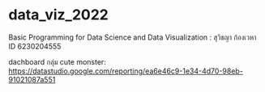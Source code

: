 # data_viz_2022
Basic Programming for Data Science and Data Visualization : สุวิชญา ก้องเวหา ID 6230204555

dachboard กลุ่ม cute monster: https://datastudio.google.com/reporting/ea6e46c9-1e34-4d70-98eb-91021087a551
